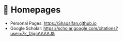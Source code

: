 # 📎 Homepages
- Personal Pages: https://Shaosifan.github.io
- Google Scholar: https://scholar.google.com/citations?user=7k_DigcAAAAJ&

